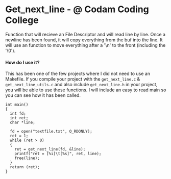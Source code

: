 # Get_next_line - @ Codam Coding College
Function that will recieve an File Descriptor and will read line by line.
Once a newline has been found, it will copy everything from the buf into the line.
It will use an function to move everything after a '\n' to the front (including the '\0').


#### How do I use it?
This has been one of the few projects where I did not need to use an Makefile.
If you compile your project with the `get_next_line.c` & `get_next_line_utils.c` and also include `get_next_line.h` in your project,
you will be able to use these functions. I will include an easy to read main so you can see how it has been called.

```
int main()
{
  int fd;
  int ret;
  char *line;
  
  fd = open("textfile.txt", O_RDONLY);
  ret = 1;
  while (ret > 0)
  {
    ret = get_next_line(fd, &line);
    printf("ret = [%i]\t[%s]", ret, line);
    free(line);
  }
  return (ret);
}
```
